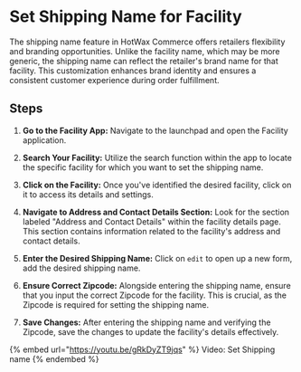 # Set Shipping Name for Facility

The shipping name feature in HotWax Commerce offers retailers flexibility and branding opportunities. Unlike the facility name, which may be more generic, the shipping name can reflect the retailer's brand name for that facility. This customization enhances brand identity and ensures a consistent customer experience during order fulfillment.

## Steps

1. **Go to the Facility App:** Navigate to the launchpad and open the Facility application.

2. **Search Your Facility:** Utilize the search function within the app to locate the specific facility for which you want to set the shipping name.

3. **Click on the Facility:** Once you've identified the desired facility, click on it to access its details and settings.

4. **Navigate to Address and Contact Details Section:** Look for the section labeled "Address and Contact Details" within the facility details page. This section contains information related to the facility's address and contact details.

5. **Enter the Desired Shipping Name:** Click on `edit` to open up a new form, add the desired shipping name.

6. **Ensure Correct Zipcode:** Alongside entering the shipping name, ensure that you input the correct Zipcode for the facility. This is crucial, as the Zipcode is required for setting the shipping name.

7. **Save Changes:** After entering the shipping name and verifying the Zipcode, save the changes to update the facility's details effectively.

{% embed url="https://youtu.be/gRkDyZT9jqs" %} Video: Set Shipping name {% endembed %}

